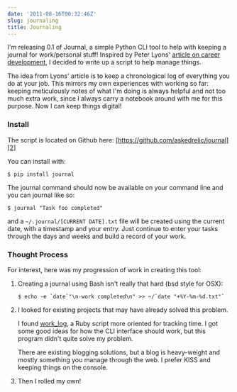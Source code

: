 ```yaml
---
date: '2011-08-16T00:32:46Z'
slug: journaling
title: Journaling
---
```



I'm releasing 0.1 of Journal, a simple Python CLI tool to help with keeping
a journal for work/personal stuff! Inspired by Peter Lyons' [article on career
development][1], I decided to write up a script to help manage things.

The idea from Lyons' article is to keep a chronological log of everything you do
at your job. This mirrors my own experiences with working so far: keeping
meticulously notes of what I'm doing is always helpful and not too much extra
work, since I always carry a notebook around with me for this purpose. Now I can
keep things digital!

### Install

The script is located on Github here: [https://github.com/askedrelic/journal][2]

You can install with:

```shell
$ pip install journal
```

The journal command should now be available on your command line and you can
journal like so:

```shell
$ journal "Task foo completed"
```

and a `~/.journal/[CURRENT DATE].txt` file will be created using the current
date, with a timestamp and your entry. Just continue to enter your tasks through
the days and weeks and build a record of your work.

### Thought Process

For interest, here was my progression of work in creating this tool:

1.  Creating a journal using Bash isn't really that hard (bsd style for OSX):

    ```shell
    $ echo -e `date`"\n-work completed\n" >> ~/`date "+%Y-%m-%d.txt"`
    ```

2.  I looked for existing projects that may have already solved this problem.

    I found [work_log][3], a Ruby script more oriented for tracking time. I got
    some good ideas for how the CLI interface should work, but this program
    didn't quite solve my problem.

    There are existing blogging solutions, but a blog is heavy-weight and mostly
    something you manage through the web. I prefer KISS and keeping things on
    the console.

3.  Then I rolled my own!

[1]: http://peterlyons.com/leveling_up.html
[2]: https://github.com/askedrelic/journal
[3]: https://github.com/fabrik42/work_log
